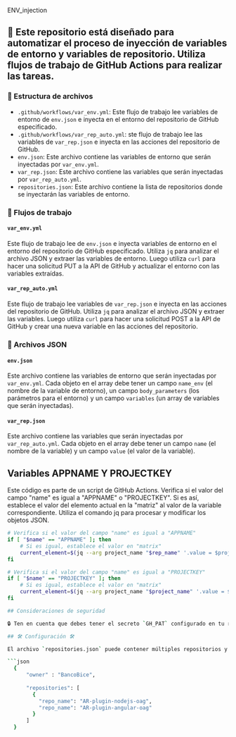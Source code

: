 ENV_injection
## 🤖 Este repositorio está diseñado para automatizar el proceso de inyección de variables de entorno y variables de repositorio. Utiliza flujos de trabajo de GitHub Actions para realizar las tareas.

### 📁 Estructura de archivos
- `.github/workflows/var_env.yml`: Este flujo de trabajo lee variables de entorno de `env.json` e inyecta en el entorno del repositorio de GitHub especificado.
- `.github/workflows/var_rep_auto.yml`: ste flujo de trabajo lee las variables de `var_rep.json` e inyecta en las acciones del repositorio de GitHub.
- `env.json`: Este archivo contiene las variables de entorno que serán inyectadas por `var_env.yml`.
- `var_rep.json`: Este archivo contiene las variables que serán inyectadas por `var_rep_auto.yml`.
- `repositories.json`: Este archivo contiene la lista de repositorios donde se inyectarán las variables de entorno.

### 🔄 Flujos de trabajo
#### `var_env.yml`
Este flujo de trabajo lee de `env.json` e inyecta variables de entorno en el entorno del repositorio de GitHub especificado. Utiliza `jq` para analizar el archivo JSON y extraer las variables de entorno. Luego utiliza `curl` para hacer una solicitud PUT a la API de GitHub y actualizar el entorno con las variables extraídas.

#### `var_rep_auto.yml`
Este flujo de trabajo lee variables de `var_rep.json` e inyecta en las acciones del repositorio de GitHub. Utiliza `jq` para analizar el archivo JSON y extraer las variables. Luego utiliza `curl` para hacer una solicitud POST a la API de GitHub y crear una nueva variable en las acciones del repositorio.

### 📄 Archivos JSON
#### `env.json`
Este archivo contiene las variables de entorno que serán inyectadas por `var_env.yml`. Cada objeto en el array debe tener un campo `name_env` (el nombre de la variable de entorno), un campo `body_parameters` (los parámetros para el entorno) y un campo `variables` (un array de variables que serán inyectadas).

#### `var_rep.json`
Este archivo contiene las variables que serán inyectadas por `var_rep_auto.yml`. Cada objeto en el array debe tener un campo `name` (el nombre de la variable) y un campo `value` (el valor de la variable).

## Variables APPNAME Y PROJECTKEY
Este código es parte de un script de GitHub Actions. Verifica si el valor del campo "name" es igual a "APPNAME" o "PROJECTKEY". Si es así, establece el valor del elemento actual en la "matriz" al valor de la variable correspondiente. Utiliza el comando jq para procesar y modificar los objetos JSON.

```bash
# Verifica si el valor del campo "name" es igual a "APPNAME"
if [ "$name" == "APPNAME" ]; then
    # Si es igual, establece el valor en "matrix"
    current_element=$(jq --arg project_name "$rep_name" '.value = $project_name' <<< "$current_element")
fi

# Verifica si el valor del campo "name" es igual a "PROJECTKEY"
if [ "$name" == "PROJECTKEY" ]; then
    # Si es igual, establece el valor en "matrix"
    current_element=$(jq --arg project_name "$project_name" '.value = $project_name' <<< "$current_element")
fi

## Consideraciones de seguridad

🔒 Ten en cuenta que debes tener el secreto `GH_PAT` configurado en tu repositorio con un token que tenga los permisos necesarios para agregar equipos a los repositorios. Además, el archivo `repositories.json` debe estar correctamente formateado y actualizado con los repositorios a los que deseas agregar grupos.

## 🛠️ Configuración 🛠️

El archivo `repositories.json` puede contener múltiples repositorios y debe tener el siguiente formato:

```json
  {
      "owner" : "BancoBice",
  
      "repositories": [
        {
          "repo_name": "AR-plugin-nodejs-oag",
          "repo_name": "AR-plugin-angular-oag"
        }
      ]
  }
